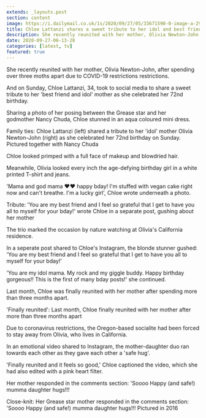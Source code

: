 ```yaml
---
extends: _layouts.post
section: content
image: https://i.dailymail.co.uk/1s/2020/09/27/05/33671590-0-image-a-29_1601180550611.jpg 
title: Chloe Lattanzi shares a sweet tribute to her idol and best friend mother Olivia Newton-John 
description: She recently reunited with her mother, Olivia Newton-John, after spending over three moths apart due to COVID-19 restrictions restrictions. 
date: 2020-09-27-06-13-28 
categories: [latest, tv] 
featured: true 
--- 
```

She recently reunited with her mother, Olivia Newton-John, after spending over three moths apart due to COVID-19 restrictions restrictions.

And on Sunday, Chloe Lattanzi, 34, took to social media to share a sweet tribute to her 'best friend and idol' mother as she celebrated her 72nd birthday.

Sharing a photo of her posing between the Grease star and her godmother Nancy Chuda, Chloe stunned in an aqua coloured mini dress.

Family ties: Chloe Lattanzi (left) shared a tribute to her 'idol' mother Olivia Newton-John (right) as she celebrated her 72nd birthday on Sunday. Pictured together with Nancy Chuda

Chloe looked primped with a full face of makeup and blowdried hair.  

Meanwhile, Olivia looked every inch the age-defying birthday girl in a white printed T-shirt and jeans.

'Mama and god mama ❤️❤️ happy bday! I'm stuffed with vegan cake right now and can't breathe. I'm a lucky girl', Chloe wrote underneath a photo.

Tribute: 'You are my best friend and I feel so grateful that I get to have you all to myself for your bday!' wrote Chloe in a separate post, gushing about her mother

The trio marked the occasion by nature watching at Olivia's California residence. 

In a seperate post shared to Chloe's Instagram, the blonde stunner gushed: 'You are my best friend and I feel so grateful that I get to have you all to myself for your bday!' 

'You are my idol mama. My rock and my giggle buddy. Happy birthday gorgeous!! This is the first of many bday posts!' she continued.

Last month, Chloe was finally reunited with her mother after spending more than three months apart.

'Finally reunited': Last month, Chloe finally reunited with her mother after more than three months apart

Due to coronavirus restrictions, the Oregon-based socialite had been forced to stay away from Olivia, who lives in California.

In an emotional video shared to Instagram, the mother-daughter duo ran towards each other as they gave each other a 'safe hug'.  

'Finally reunited and it feels so good,' Chloe captioned the video, which she had also edited with a pink heart filter.

Her mother responded in the comments section: 'Soooo Happy (and safe!) mumma daughter hugs!!!

Close-knit: Her Grease star mother responded in the comments section: 'Soooo Happy (and safe!) mumma daughter hugs!!! Pictured in 2016

